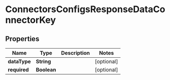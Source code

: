 

# ConnectorsConfigsResponseDataConnectorKey


## Properties

| Name | Type | Description | Notes |
|------------ | ------------- | ------------- | -------------|
|**dataType** | **String** |  |  [optional] |
|**required** | **Boolean** |  |  [optional] |



